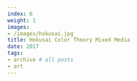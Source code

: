 ```yaml
---
index: 6
weight: 1
images:
- /images/hokusai.jpg
title: Hokusai Color Theory Mixed Media
date: 2017
tags:
- archive # all posts
- art
---
```


